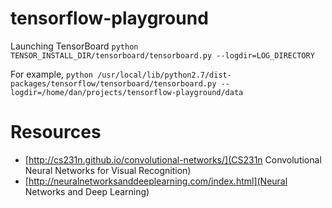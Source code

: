 # tensorflow-playground


Launching TensorBoard
``` python TENSOR_INSTALL_DIR/tensorboard/tensorboard.py --logdir=LOG_DIRECTORY ```

For example,
``` python /usr/local/lib/python2.7/dist-packages/tensorflow/tensorboard/tensorboard.py --logdir=/home/dan/projects/tensorflow-playground/data ```


# Resources
* [http://cs231n.github.io/convolutional-networks/](CS231n Convolutional Neural Networks for Visual Recognition)
* [http://neuralnetworksanddeeplearning.com/index.html](Neural Networks and Deep Learning)
